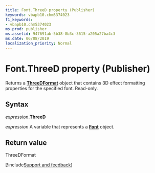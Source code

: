 ```yaml
---
title: Font.ThreeD property (Publisher)
keywords: vbapb10.chm5374023
f1_keywords:
- vbapb10.chm5374023
ms.prod: publisher
ms.assetid: 947691ab-5b38-8b3c-3615-a205a27ba4c3
ms.date: 06/08/2019
localization_priority: Normal
---
```



# Font.ThreeD property (Publisher)

Returns a **[ThreeDFormat](Publisher.ThreeDFormat.md)** object that contains 3D effect formatting properties for the specified font. Read-only.


## Syntax

_expression_.**ThreeD**

_expression_ A variable that represents a **[Font](Publisher.Font.md)** object.


## Return value

ThreeDFormat



[!include[Support and feedback](~/includes/feedback-boilerplate.md)]